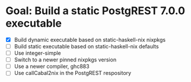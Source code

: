 # Goal: Build a static PostgREST 7.0.0 executable

* [x] Build dynamic executable based on static-haskell-nix nixpkgs
* [ ] Build static executable based on static-haskell-nix defaults
* [ ] Use integer-simple
* [ ] Switch to a newer pinned nixpkgs version
* [ ] Use a newer compiler, ghc883
* [ ] Use callCabal2nix in the PostgREST respository
